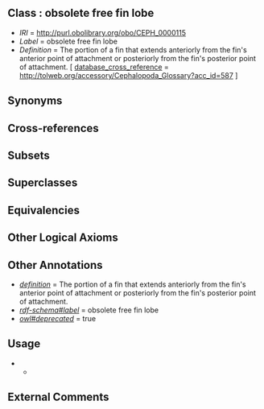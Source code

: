 
## Class : obsolete free fin lobe

 * *IRI* = http://purl.obolibrary.org/obo/CEPH_0000115
 * *Label* = obsolete free fin lobe
 * *Definition* = The portion of a fin that extends anteriorly from the fin's anterior point of attachment or posteriorly from the fin's posterior point of attachment. [ [database_cross_reference](../../ef/oboInOwl#hasDbXref.md) = http://tolweb.org/accessory/Cephalopoda_Glossary?acc_id=587 ]

## Synonyms


## Cross-references


## Subsets


## Superclasses


## Equivalencies


## Other Logical Axioms


## Other Annotations

 * *[definition](../../IAO/15/IAO_0000115.md)* = The portion of a fin that extends anteriorly from the fin's anterior point of attachment or posteriorly from the fin's posterior point of attachment.
 * *[rdf-schema#label](../../el/rdf-schema#label.md)* = obsolete free fin lobe
 * *[owl#deprecated](../../ed/owl#deprecated.md)* = true

## Usage

 * -

## External Comments

